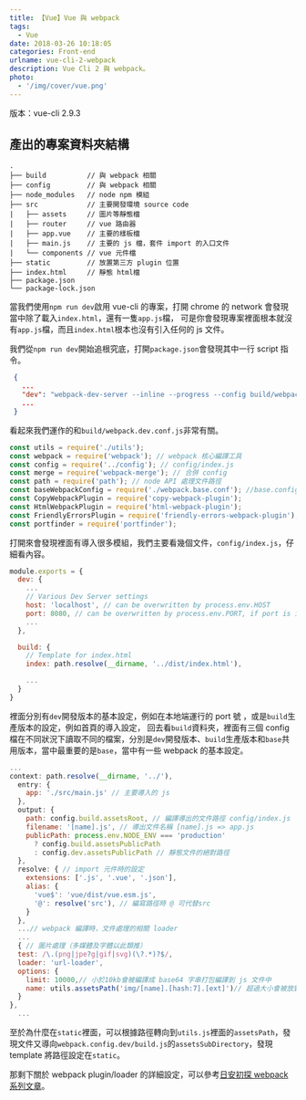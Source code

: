 ```yaml
---
title: 【Vue】Vue 與 webpack
tags:
  - Vue
date: 2018-03-26 10:18:05
categories: Front-end
urlname: vue-cli-2-webpack
description: Vue Cli 2 與 webpack。
photo:
  - '/img/cover/vue.png'
---
```


版本：vue-cli 2.9.3

<!-- more -->

## 產出的專案資料夾結構

```
.
├── build          // 與 webpack 相關
├── config         // 與 webpack 相關
├── node_modules   // node npm 模組
├── src            // 主要開發環境 source code
|   ├── assets     // 圖片等靜態檔
|   ├── router     // vue 路由器
|   ├── app.vue    // 主要的樣板檔
|   ├── main.js    // 主要的 js 檔，套件 import 的入口文件
|   └── components // vue 元件檔
├── static         // 放置第三方 plugin 位置
├── index.html     // 靜態 html檔
├── package.json
└── package-lock.json
```

當我們使用`npm run dev`啟用 vue-cli 的專案，打開 chrome 的 network 會發現當中除了載入`index.html`，還有一隻`app.js`檔，
可是你會發現專案裡面根本就沒有`app.js`檔，而且`index.html`根本也沒有引入任何的 js 文件。

我們從`npm run dev`開始追根究底，打開`package.json`會發現其中一行 script 指令。

```json
 {
   ...
   "dev": "webpack-dev-server --inline --progress --config build/webpack.dev.conf.js",
   ...
 }
```

看起來我們運作的和`build/webpack.dev.conf.js`非常有關。

```js
const utils = require('./utils');
const webpack = require('webpack'); // webpack 核心編譯工具
const config = require('../config'); // config/index.js
const merge = require('webpack-merge'); // 合併 config
const path = require('path'); // node API 處理文件路徑
const baseWebpackConfig = require('./webpack.base.conf'); //base.config
const CopyWebpackPlugin = require('copy-webpack-plugin');
const HtmlWebpackPlugin = require('html-webpack-plugin');
const FriendlyErrorsPlugin = require('friendly-errors-webpack-plugin');
const portfinder = require('portfinder');
```

打開來會發現裡面有導入很多模組，我們主要看幾個文件，`config/index.js`，仔細看內容。

```js
module.exports = {
  dev: {
    ...
    // Various Dev Server settings
    host: 'localhost', // can be overwritten by process.env.HOST
    port: 8080, // can be overwritten by process.env.PORT, if port is in use, a free one will be determined
    ...
  },

  build: {
    // Template for index.html
    index: path.resolve(__dirname, '../dist/index.html'),

    ...
  }
}
```

裡面分別有`dev`開發版本的基本設定，例如在本地端運行的 port 號 ，或是`build`生產版本的設定，例如首頁的導入設定，
回去看`build`資料夾，裡面有三個 config 檔在不同狀況下讀取不同的檔案，分別是`dev`開發版本、`build`生產版本和`base`共用版本，當中最重要的是`base`，當中有一些 webpack 的基本設定。

```js
...
context: path.resolve(__dirname, '../'),
  entry: {
    app: './src/main.js' // 主要導入的 js
  },
  output: {
    path: config.build.assetsRoot, // 編譯導出的文件路徑 config/index.js
    filename: '[name].js', // 導出文件名稱 [name].js => app.js
    publicPath: process.env.NODE_ENV === 'production'
      ? config.build.assetsPublicPath
      : config.dev.assetsPublicPath // 靜態文件的絕對路徑
  },
  resolve: { // import 元件時的設定
    extensions: ['.js', '.vue', '.json'],
    alias: {
      'vue$': 'vue/dist/vue.esm.js',
      '@': resolve('src'), // 編寫路徑時 @ 可代替src
    }
  },
  ...// webpack 編譯時，文件處理的相關 loader
  ...
  { // 圖片處理（多媒體及字體以此類推）
  test: /\.(png|jpe?g|gif|svg)(\?.*)?$/,
  loader: 'url-loader',
  options: {
    limit: 10000,// 小於10kb會被編譯成 base64 字串打包編譯到 js 文件中
    name: utils.assetsPath('img/[name].[hash:7].[ext]')// 超過大小會被放到/static/img/[圖片名稱].[hash值].副檔名
  }
},
  ...
```

至於為什麼在`static`裡面，可以根據路徑轉向到`utils.js`裡面的`assetsPath`，發現文件又導向`webpack.config.dev/build.js`的`assetsSubDirectory`，發現 template 將路徑設定在`static`。

那剩下關於 webpack plugin/loader 的詳細設定，可以參考[日安初探 webpack 系列文章](https://leiadot.github.io/tags/%E6%97%A5%E5%AE%89%E5%88%9D%E6%8E%A2-Webpack/)。
